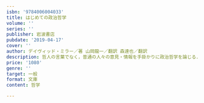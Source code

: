 ```yaml
---
isbn: '9784006004033'
title: はじめての政治哲学
volume: ''
series: ''
publisher: 岩波書店
pubdate: '2019-04-17'
cover: ''
author: デイヴィッド・ミラー／著 山岡龍一／翻訳 森達也／翻訳
description: 哲人の言葉でなく，普通の人々の意見・情報を手掛かりに政治哲学を論じる．解説，山岡龍一氏．
price: '1080'
genre: ''
target: 一般
format: 文庫
content: 哲学

---
```

